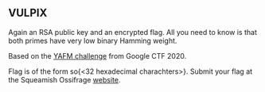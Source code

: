 ## VULPIX

Again an RSA public key and an encrypted flag. All you need to know is that both primes have very low binary Hamming weight.

Based on the <a href='https://capturetheflag.withgoogle.com/challenges/crypto-yafm'>YAFM challenge</a> from Google CTF 2020.

Flag is of the form so{<32 hexadecimal charachters>}. Submit your flag at the Squeamish Ossifrage <a href='https://squeamishossifrage.eu'>website</a>.